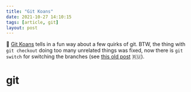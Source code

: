 ```yaml
---
title: "Git Koans"
date: 2021-10-27 14:10:15
tags: [article, git]
layout: post
---
```


📄 [Git Koans](https://stevelosh.com/blog/2013/04/git-koans/) tells in a fun way about a few quirks of git. BTW, the thing with `git checkout` doing too many unrelated things was fixed, now there is `git switch` for switching the branches (see [this old post](https://t.me/itgram_channel/351) 🇷🇺).

# git

